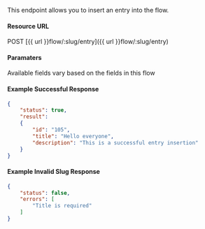 <!--
@title Create new entry in a flow
@author Moltin Ltd
@description Inserts a new entry into the flow
@order 16.3

@sidebar 1
@family Flow Entry
@rate No
@auth Yes
@format JSON
@http POST
@version beta
-->
This endpoint allows you to insert an entry into the flow.

#### Resource URL
POST [{{ url }}flow/:slug/entry]({{ url }}flow/:slug/entry)


#### Paramaters
Available fields vary based on the fields in this flow

<!--code-->
#### Example Successful Response
``` json
{
    "status": true,
    "result":
    {
        "id": "105",
        "title": "Hello everyone",
        "description": "This is a successful entry insertion"
    }
}

```


#### Example Invalid Slug Response
``` json
{
    "status": false,
    "errors": [
        "Title is required"
    ]
}
```
<!--/code-->
